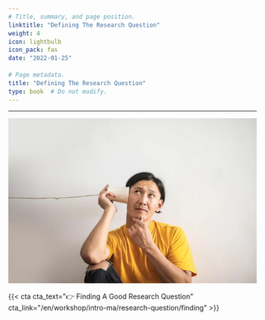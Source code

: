 ```yaml
---
# Title, summary, and page position.
linktitle: "Defining The Research Question"
weight: 4
icon: lightbulb
icon_pack: fas
date: "2022-01-25"

# Page metadata.
title: "Defining The Research Question"
type: book  # Do not modify.
---
```



---

<img src="bg.webp" width="800px">


{{< cta cta_text="👉 Finding A Good Research Question" cta_link="/en/workshop/intro-ma/research-question/finding" >}}

<style>
h1 {color: #2a7792;}
</style>
